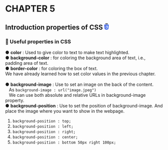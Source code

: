 # CHAPTER 5
## Introduction properties of CSS <img src="https://github.com/Ninja-Vikash/Assets/blob/main/Asset%20Icon/cssLogo.png" height="20px">

### 🔵  Useful properties in CSS
● **color** : Used to give color to text to make text highlighted. <br>
● **background-color** : for coloring the background area of text, i.e., padding area of text. <br>
● **border-color** : for coloring the box of text. <br>
We have already learned how to set color values in the previous chapter.
<br> <br>
● **background-image** : Use to set an image on the back of the content. <br>
&nbsp;&nbsp; As `background-image : url("image.jpeg")` <br>
&nbsp;&nbsp; We can use both absolute and relative URLs in background-image property. <br>
● **background-position** : Use to set the position of background-image. And place the image where you want to show in the webpage. <br><p>
  1. `background-position : top;`
  2. `background-position : left;`
  3. `background-position : right;`
  4. `background-position : center;`
  5. `background-position : bottom 50px right 100px;`
